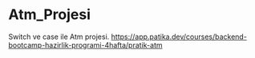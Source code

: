 # Atm_Projesi
Switch ve case ile Atm projesi.  https://app.patika.dev/courses/backend-bootcamp-hazirlik-programi-4hafta/pratik-atm
